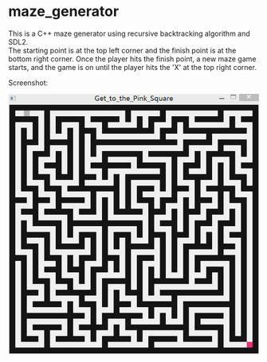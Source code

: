 # maze_generator
This is a C++ maze generator using recursive backtracking algorithm and SDL2.</br>
The starting point is at the top left corner and the finish point is at the bottom right corner.
Once the player hits the finish point, a new maze game starts, and the game is on until the player hits the 'X' at the top right corner. </br>

Screenshot:</br>

![maze_screenshot](maze_screenshot.png)
